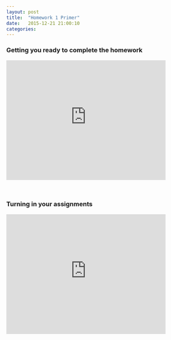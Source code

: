 ```yaml
---
layout: post
title:  "Homework 1 Primer"
date:   2015-12-21 21:00:10
categories: 
---
```


### Getting you ready to complete the homework

<iframe width="420" height="315" src="https://www.youtube.com/embed/qJ1GoycARLE" frameborder="0" allowfullscreen></iframe>

&nbsp;

### Turning in your assignments

<iframe width="420" height="315" src="https://www.youtube.com/embed/9CpGGyphwV0" frameborder="0" allowfullscreen></iframe>
